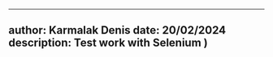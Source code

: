 -----------------
author: Karmalak Denis
date: 20/02/2024
description: Test work with Selenium )
-----------------